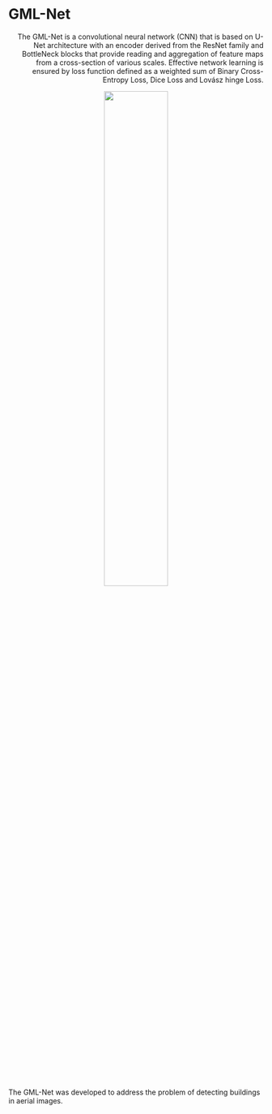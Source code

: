 # GML-Net
<p align="right">
The GML-Net is a convolutional neural network (CNN) that is based on U-Net architecture with an encoder derived from the ResNet family and BottleNeck blocks that provide reading and aggregation of feature maps from a cross-section of various scales. Effective network learning is ensured by loss function defined as a weighted sum of Binary Cross-Entropy Loss, Dice Loss and Lovász hinge Loss.
</p>

<p align="center">
  <img width=50% height=50% src="https://drive.google.com/uc?id=1a8dpugYTcEceasTRQvjO78SzIyttRb-9">
</p>

The GML-Net was developed to address the problem of detecting buildings in aerial images.
